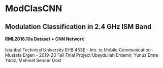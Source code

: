 # ModClasCNN

## Modulation Classification in 2.4 GHz ISM Band
#### RML2016.10a Dataset + CNN Network

Istanbul Technical University
EHB 453E - Intr. to Mobile Communication - Mustafa Ergen - 2019-20 Fall
Final Project
Ubeydullah Erdemir, Yunus Emre Yıldız, Mehmet Sencer Dost
